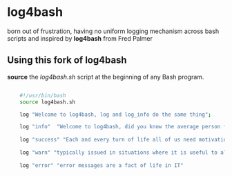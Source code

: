 # log4bash

born out of frustration, having no uniform logging mechanism across bash scripts and inspired by **log4bash** from Fred Palmer


## Using this fork of log4bash

**source** the *log4bash.sh* script at the beginning of any Bash program.

``` bash

    #!/usr/bin/bash
    source log4bash.sh

    log "Welcome to log4bash, log and log_info do the same thing";

    log "info"  "Welcome to log4bash, did you know the average person falls asleep in 7 minutes";
    
    log "success" "Each and every turn of life all of us need motivation to achieve our goal and to be succeed..."
    
    log "warn" "typically issued in situations where it is useful to alert the user of some condition in a program..."
    
    log "error" "error messages are a fact of life in IT"

```
